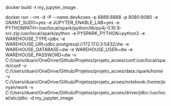 docker build -t my_jupyter_image .

docker run --rm -d -P --name devAcoes -p 8888:8888 -p 8080:8080 -e GRANT_SUDO=yes -e JUPYTER_ENABLE_LAB=yes -e PYTHONPATH=/usr/local/spark/python/lib/py4j-0.10.9-src.zip:/usr/local/spark/python -e PYSPARK_PYTHON=python3 -e WAREHOUSE_TYPE=jdbc -e WAREHOUSE_URI=jdbc:postgresql://172.17.0.3:5432/dw -e WAREHOUSE_DATABASE=dw -e WAREHOUSE_USER=dw -e WAREHOUSE_PASSWORD=dw -v C:/Users/duani/OneDrive/Github/Projetos/projeto_acoes/conf:/usr/local/spark/conf -v C:/Users/duani/OneDrive/Github/Projetos/projeto_acoes/data:/spark/home -v C:/Users/duani/OneDrive/Github/Projetos/projeto_acoes/notebook:/home/jovyan/work -v C:/Users/duani/OneDrive/Github/Projetos/projeto_acoes/driver/jdbc:/usr/local/etc/jdbc -d my_jupyter_image 